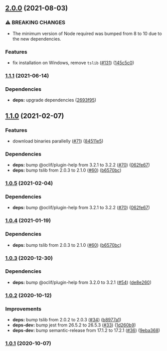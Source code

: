 ## [2.0.0](https://github.com/felipecrs/bindl/compare/v1.1.1...v2.0.0) (2021-08-03)


### ⚠ BREAKING CHANGES

* The minimum version of Node required was bumped from 8
to 10 due to the new dependencies.

### Features

* fix installation on Windows, remove `tslib` ([#131](https://github.com/felipecrs/bindl/issues/131)) ([145c5c0](https://github.com/felipecrs/bindl/commit/145c5c0d779bc8430187f596d64f4fe02371f36c))

### [1.1.1](https://github.com/felipecrs/bindl/compare/v1.1.0...v1.1.1) (2021-06-14)


### Dependencies

* **deps:** upgrade dependencies ([2693f95](https://github.com/felipecrs/bindl/commit/2693f9501d4b40eb6c2388deaee4bf749690387a))

## [1.1.0](https://github.com/felipecrs/bindl/compare/v1.0.3...v1.1.0) (2021-02-07)


### Features

* download binaries parallelly ([#71](https://github.com/felipecrs/bindl/issues/71)) ([84511e5](https://github.com/felipecrs/bindl/commit/84511e585937f18b54e565e6685c7ea2fa11d2b0))


### Dependencies

* **deps:** bump @oclif/plugin-help from 3.2.1 to 3.2.2 ([#70](https://github.com/felipecrs/bindl/issues/70)) ([062fe67](https://github.com/felipecrs/bindl/commit/062fe67b5b01cc804ffa61176911682989ffe50f))
* **deps:** bump tslib from 2.0.3 to 2.1.0 ([#60](https://github.com/felipecrs/bindl/issues/60)) ([b6570bc](https://github.com/felipecrs/bindl/commit/b6570bcb2df133e90bab8335969e19839e209cff))

### [1.0.5](https://github.com/felipecrs/bindl/compare/v1.0.4...v1.0.5) (2021-02-04)


### Dependencies

* **deps:** bump @oclif/plugin-help from 3.2.1 to 3.2.2 ([#70](https://github.com/felipecrs/bindl/issues/70)) ([062fe67](https://github.com/felipecrs/bindl/commit/062fe67b5b01cc804ffa61176911682989ffe50f))

### [1.0.4](https://github.com/felipecrs/bindl/compare/v1.0.3...v1.0.4) (2021-01-19)


### Dependencies

* **deps:** bump tslib from 2.0.3 to 2.1.0 ([#60](https://github.com/felipecrs/bindl/issues/60)) ([b6570bc](https://github.com/felipecrs/bindl/commit/b6570bcb2df133e90bab8335969e19839e209cff))

### [1.0.3](https://github.com/felipecrs/bindl/compare/v1.0.2...v1.0.3) (2020-12-30)


### Dependencies

* **deps:** bump @oclif/plugin-help from 3.2.0 to 3.2.1 ([#54](https://github.com/felipecrs/bindl/issues/54)) ([de8e260](https://github.com/felipecrs/bindl/commit/de8e260b75d59420a3d3bc37a11848ffd1342ee1))

### [1.0.2](https://github.com/felipecrs/bindl/compare/v1.0.1...v1.0.2) (2020-10-12)


### Improvements

* **deps:** bump tslib from 2.0.2 to 2.0.3 ([#34](https://github.com/felipecrs/bindl/issues/34)) ([b8977a1](https://github.com/felipecrs/bindl/commit/b8977a1a72da1370551e1db7828c2155271d6a2b))
* **deps-dev:** bump jest from 26.5.2 to 26.5.3 ([#33](https://github.com/felipecrs/bindl/issues/33)) ([1d260b9](https://github.com/felipecrs/bindl/commit/1d260b9c56d37aeb93453609abb7d4bd006b3fa6))
* **deps-dev:** bump semantic-release from 17.1.2 to 17.2.1 ([#36](https://github.com/felipecrs/bindl/issues/36)) ([9eba368](https://github.com/felipecrs/bindl/commit/9eba3680c8132629cd4e5976e5721f25b0d8f12a))

### [1.0.1](https://github.com/felipecrs/bindl/compare/v1.0.0...v1.0.1) (2020-10-07)
